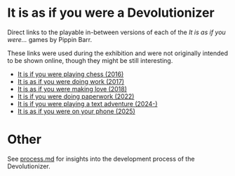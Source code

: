 # It is as if you were a Devolutionizer

Direct links to the playable in-between versions of each of the *It is as if you were...* games by Pippin Barr.

These links were used during the exhibition and were not originally intended to be shown online, though they might be still interesting.

- [It is if you were playing chess (2016)](https://csongorb.github.io/growingstuff/chess/)
- [It is as if you were doing work (2017)](https://csongorb.github.io/growingstuff/work/)
- [It is as if you were making love (2018)](https://csongorb.github.io/growingstuff/love/)
- [It is if you were doing paperwork (2022)](https://github.com/pippinbarr/it-is-as-if-you-were-doing-paperwork)
- [It is if you were playing a text adventure (2024-)](https://csongorb.github.io/growingstuff/textadventure/)
- [It is as if you were on your phone (2025)](https://csongorb.github.io/growingstuff/phone/)

# Other

See [process.md](./process.md) for insights into the development process of the Devolutionizer.
